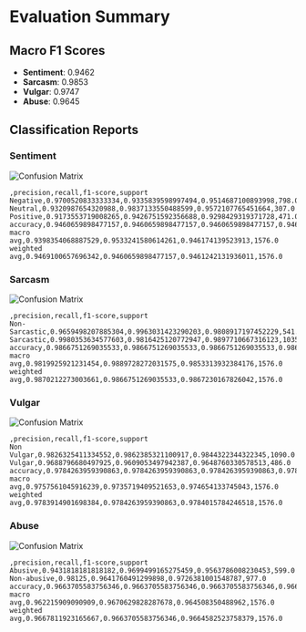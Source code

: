 # Evaluation Summary

## Macro F1 Scores
- **Sentiment**: 0.9462
- **Sarcasm**: 0.9853
- **Vulgar**: 0.9747
- **Abuse**: 0.9645

## Classification Reports
### Sentiment
![Confusion Matrix](sentiment_confusion.png)

```csv
,precision,recall,f1-score,support
Negative,0.9700520833333334,0.9335839598997494,0.9514687100893998,798.0
Neutral,0.9320987654320988,0.9837133550488599,0.9572107765451664,307.0
Positive,0.9173553719008265,0.9426751592356688,0.9298429319371728,471.0
accuracy,0.9460659898477157,0.9460659898477157,0.9460659898477157,0.9460659898477157
macro avg,0.9398354068887529,0.9533241580614261,0.946174139523913,1576.0
weighted avg,0.9469100657696342,0.9460659898477157,0.9461242131936011,1576.0

```

### Sarcasm
![Confusion Matrix](sarcasm_confusion.png)

```csv
,precision,recall,f1-score,support
Non-Sarcastic,0.9659498207885304,0.9963031423290203,0.9808917197452229,541.0
Sarcastic,0.9980353634577603,0.9816425120772947,0.9897710667316123,1035.0
accuracy,0.9866751269035533,0.9866751269035533,0.9866751269035533,0.9866751269035533
macro avg,0.9819925921231454,0.9889728272031575,0.9853313932384176,1576.0
weighted avg,0.9870212273003661,0.9866751269035533,0.9867230167826042,1576.0

```

### Vulgar
![Confusion Matrix](vulgar_confusion.png)

```csv
,precision,recall,f1-score,support
Non Vulgar,0.9826325411334552,0.9862385321100917,0.9844322344322345,1090.0
Vulgar,0.9688796680497925,0.9609053497942387,0.9648760330578513,486.0
accuracy,0.9784263959390863,0.9784263959390863,0.9784263959390863,0.9784263959390863
macro avg,0.9757561045916239,0.9735719409521653,0.974654133745043,1576.0
weighted avg,0.9783914901698384,0.9784263959390863,0.9784015784246518,1576.0

```

### Abuse
![Confusion Matrix](abuse_confusion.png)

```csv
,precision,recall,f1-score,support
Abusive,0.9431818181818182,0.9699499165275459,0.9563786008230453,599.0
Non-abusive,0.98125,0.9641760491299898,0.9726381001548787,977.0
accuracy,0.9663705583756346,0.9663705583756346,0.9663705583756346,0.9663705583756346
macro avg,0.962215909090909,0.9670629828287678,0.964508350488962,1576.0
weighted avg,0.9667811923165667,0.9663705583756346,0.9664582523758379,1576.0

```

